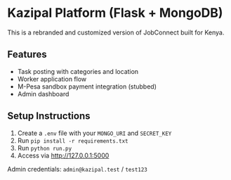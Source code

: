 # Kazipal Platform (Flask + MongoDB)

This is a rebranded and customized version of JobConnect built for Kenya.

## Features
- Task posting with categories and location
- Worker application flow
- M-Pesa sandbox payment integration (stubbed)
- Admin dashboard

## Setup Instructions
1. Create a `.env` file with your `MONGO_URI` and `SECRET_KEY`
2. Run `pip install -r requirements.txt`
3. Run `python run.py`
4. Access via http://127.0.0.1:5000

Admin credentials: `admin@kazipal.test` / `test123`
